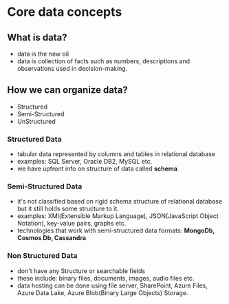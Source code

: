 
# Core data concepts

## What is data? 

- data is the new oil
- data is collection of facts such as numbers, descriptions and observations used in decision-making.

## How we can organize data?

- Structured
- Semi-Structured
- UnStructured

### Structured Data
- tabular data represented by columns and tables in relational database
- examples: SQL Server, Oracle DB2, MySQL etc.
- we have upfront info on structure of data called **schema**


### Semi-Structured Data

- it's not classified based on rigid schema structure of relational database but it still holds some structure to it. 
- examples: XMl(Extensible Markup Language), JSON(JavaScript Object Notation), key-value pairs, graphs etc. 
- technologies that work with semi-structured data formats: **MongoDb, Cosmos Db, Cassandra**

### Non Structured Data

- don't have any Structure or searchable fields
- these include: binary files, documents, images, audio files etc.
- data hosting can be done using file server, SharePoint, Azure Files, Azure Data Lake, Azure Blob(Binary Large Objects) Storage.
